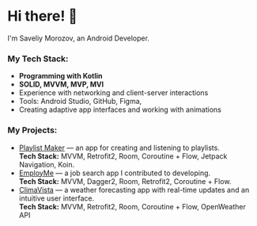 # Hi there! 👋

I'm Saveliy Morozov, an Android Developer.

### My Tech Stack:
- **Programming with Kotlin**
- **SOLID, MVVM, MVP, MVI**
- Experience with networking and client-server interactions
- Tools: Android Studio, GitHub, Figma,
- Creating adaptive app interfaces and working with animations

### My Projects:
- [Playlist Maker](https://github.com/Morozov0208Saveliy/Playlist_Maker) — an app for creating and listening to playlists.  
  **Tech Stack:** MVVM, Retrofit2, Room, Coroutine + Flow, Jetpack Navigation, Koin.
- [EmployMe](https://github.com/Kotzimaru/EmployMe) — a job search app I contributed to developing.  
  **Tech Stack:** MVVM, Dagger2, Room, Retrofit2, Coroutine + Flow.
- [ClimaVista](https://github.com/Morozov0208Saveliy/ClimaVista) — a weather forecasting app with real-time updates and an intuitive user interface.  
  **Tech Stack:** MVVM, Retrofit2, Room, Coroutine + Flow, OpenWeather API
